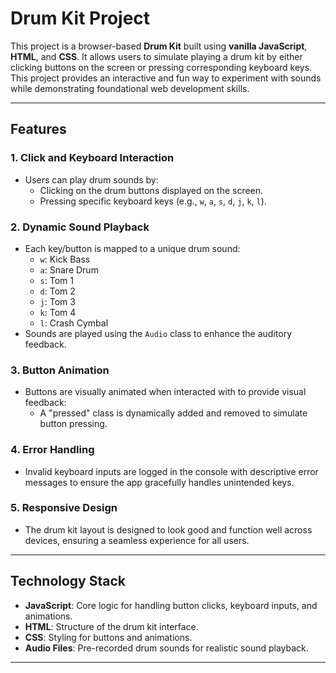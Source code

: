 # Drum Kit Project

This project is a browser-based **Drum Kit** built using **vanilla JavaScript**, **HTML**, and **CSS**. It allows users to simulate playing a drum kit by either clicking buttons on the screen or pressing corresponding keyboard keys. This project provides an interactive and fun way to experiment with sounds while demonstrating foundational web development skills.

---

## Features

### 1. Click and Keyboard Interaction
- Users can play drum sounds by:
  - Clicking on the drum buttons displayed on the screen.
  - Pressing specific keyboard keys (e.g., `w`, `a`, `s`, `d`, `j`, `k`, `l`).

### 2. Dynamic Sound Playback
- Each key/button is mapped to a unique drum sound:
  - `w`: Kick Bass
  - `a`: Snare Drum
  - `s`: Tom 1
  - `d`: Tom 2
  - `j`: Tom 3
  - `k`: Tom 4
  - `l`: Crash Cymbal
- Sounds are played using the `Audio` class to enhance the auditory feedback.

### 3. Button Animation
- Buttons are visually animated when interacted with to provide visual feedback:
  - A "pressed" class is dynamically added and removed to simulate button pressing.

### 4. Error Handling
- Invalid keyboard inputs are logged in the console with descriptive error messages to ensure the app gracefully handles unintended keys.

### 5. Responsive Design
- The drum kit layout is designed to look good and function well across devices, ensuring a seamless experience for all users.

---

## Technology Stack

- **JavaScript**: Core logic for handling button clicks, keyboard inputs, and animations.
- **HTML**: Structure of the drum kit interface.
- **CSS**: Styling for buttons and animations.
- **Audio Files**: Pre-recorded drum sounds for realistic sound playback.

---
